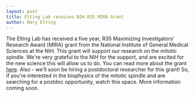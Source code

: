 ```yaml
---
layout: post
title: Elting Lab receives NIH R35 MIRA Grant
author: Mary Elting
---
```


The Elting Lab has received a five year, R35 Maximizing Investigators' Research Award (MIRA) grant from the National Institute of General Medical Sciences at the NIH. This grant will support our research on the mitotic spindle. We're very grateful to the NIH for the support, and are excited for the new science this will allow us to do. You can read more about the grant <a href="https://physics.sciences.ncsu.edu/2020/08/18/nc-state-physicist-awarded-1-8-million-for-research-on-cell-division/">here</a>. Also - we'll soon be hiring a postdoctoral researcher for this grant! So, if you're interested in the biophysics of the mitotic spindle and are searching for a postdoc opportunity, watch this space. More information coming soon.
